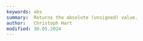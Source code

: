 ```yaml
---
keywords: abs
summary:  Returns the absolute (unsigned) value.
author:   Christoph Hart
modified: 30.05.2024
---
```

  
